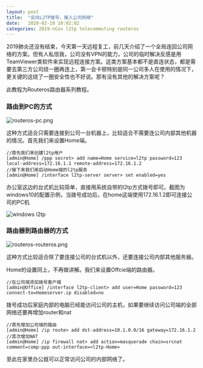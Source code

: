 ```yaml
---
layout: post
title:  "反向L2TP拨号，接入公司网络"
date:   2020-02-10 10:02:02
categories: 2019-nCov l2tp telecommuting routeros
---
```


2019肺炎还没有结束，今天第一天远程复工，前几天介绍了一个全局连回公司网络的方案。但有人私信我，公司没有VPN的能力，公司的临时解决反感是用TeamViewer类软件来实现远程连接方案。这类方案基本都不是直连状态，都是需要去第三方公司绕一圈再连上，第一会卡顿特别是同一公司多人在使用的情况下，更关键的这绕了一圈安全性也不好说。那有没有其他的解决方案呢？

此教程为Routeros路由器系列教程。

### 路由到PC的方式

![routeros-pc.png](//blog.guohai.org/doc-pic/2020-02/routeros-pc.png)

这种方式适合只需要连接到公司一台机器上，比较适合不需要连公司内部其他机器的情况。首先我们来设置Home端。

~~~ shell
//首先我们来创建l2tp用户
[admin@Home] /ppp secret> add name=Home service=l2tp password=123
local-address=172.16.1.1 remote-address=172.16.1.2
//接下来我们来启动Home端的l2tp服务
[admin@Home] /interface l2tp-server server> set enabled=yes
~~~

办公室这边的台式机比较简单，直接用系统自带的l2tp方式拨号即可。截图为windows10的配置示例，当拨号成功后，在home这端使用172.16.1.2即可连接公司的PC机

![windows l2tp](//blog.guohai.org/doc-pic/2020-02/WX20200210-233029.png)

### 路由器到路由器的方式

![routeros-routeros.png](//blog.guohai.org/doc-pic/2020-02/routeros-routeros.png)

这种方式比较适合除了要连接公司的台式机以外，还要连接公司内部其他服务器。

Home的设置同上，不再做讲解。我们来设置Offcie端的路由器。

~~~ shell
//在公司端添加拨号客户端
[admin@Office] /interface l2tp-client> add user=Home password=123 connect-to=Homeserver.ip disabled=no
~~~

拨号成功后家庭内部的电脑已经能访问公司的主机，如果要继续访问公司端的全部网络还要再增加router和nat

~~~ shell
//首先增加公司端的路由
[admin@Home] /ip route> add dst-address=10.1.0.0/16 gateway=172.16.1.2
//其次增加NAT
[admin@Home] /ip firewall nat> add action=masquerade chain=srcnat comment=comp-ppp out-interface=<l2tp-Home>
~~~

至此在家里办公就可以正常访问公司的内部网络了。